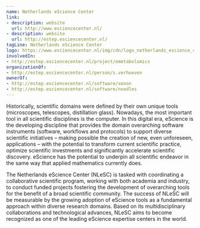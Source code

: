 ```yaml
---
name: Netherlands eScience Center
link:
- description: website
  url: http://www.esciencecenter.nl/
- description: website
  url: http://estep.esciencecenter.nl/
tagLine: Netherlands eScience Center
logo: https://www.esciencecenter.nl/img/cdn/logo_netherlands_escience_center.jpg,
involvedIn:
- http://estep.esciencecenter.nl/project/emetabolomics
organizationOf:
- http://estep.esciencecenter.nl/person/s.verhoeven
ownerOf:
- http://estep.esciencecenter.nl/software/xenon
- http://estep.esciencecenter.nl/software/noodles
---
```

Historically, scientific domains were defined by their own unique tools (microscopes, telescopes, distillation glass). Nowadays, the most important tool in all scientific disciplines is the computer. In this digital era, eScience is the developing discipline that provides the domain overarching software instruments (software, workflows and protocols) to support diverse scientific initiatives – making possible the creation of new, even unforeseen, applications – with the potential to transform current scientific practice, optimize scientific investments and significantly accelerate scientific discovery. eScience has the potential to underpin all scientific endeavor in the same way that applied mathematics currently does.

The Netherlands eScience Center (NLeSC) is tasked with coordinating a collaborative scientific program, working with both academia and industry, to conduct funded projects fostering the development of overarching tools for the benefit of a broad scientific community. The success of NLeSC will be measurable by the growing adoption of eScience tools as a fundamental approach within diverse research domains. Based on its multidisciplinary collaborations and technological advances, NLeSC aims to become recognized as one of the leading eScience expertise centers in the world.

